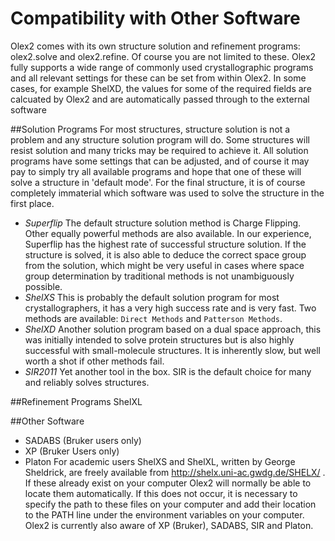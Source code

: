 # Compatibility with Other Software 
Olex2 comes with its own structure solution and refinement programs: olex2.solve and olex2.refine.
Of course you are not limited to these. Olex2 fully supports a wide range of commonly used crystallographic programs and all relevant settings for these can be set from within Olex2. In some cases, for example ShelXD, the values for some of the required fields are calcuated by Olex2 and are automatically passed through to the external software

##Solution Programs
For most structures, structure solution is not a problem and any structure solution program will do. Some structures will resist solution and many tricks may be required to achieve it. All solution programs have some settings that can be adjusted, and of course it may pay to simply try all available programs and hope that one of these will solve a structure in 'default mode'. For the final structure, it is of course completely immaterial which software was used to solve the structure in the first place. 
- *Superflip* The default structure solution method is Charge Flipping. Other equally powerful methods are also available. In our experience, Superflip has the highest rate of successful structure solution. If the structure is solved, it is also able to deduce the correct space group from the solution, which might be very useful in cases where space group determination by traditional methods is not unambiguously possible.
- *ShelXS* This is probably the default solution program for most crystallographers, it has a very high success rate and is very fast. Two methods are available: ``Direct Methods`` and ``Patterson Methods``.
- *ShelXD* Another solution program based on a dual space approach, this was initially intended to solve protein structures but is also highly successful with small-molecule structures. It is inherently slow, but well worth a shot if other methods fail.
- *SIR2011* Yet another tool in the box. SIR is the default choice for many and reliably solves structures.

##Refinement Programs
ShelXL

##Other Software
- SADABS (Bruker users only)
- XP (Bruker Users only)
- Platon
For academic users ShelXS and ShelXL, written by George Sheldrick, are freely available from http://shelx.uni-ac.gwdg.de/SHELX/ . If these already exist on your computer Olex2 will normally be able to locate them automatically. If this does not occur, it is necessary to specify the path to these files on your computer and add their location to the PATH line under the environment variables on your computer. Olex2 is currently also aware of XP (Bruker), SADABS, SIR and Platon.
